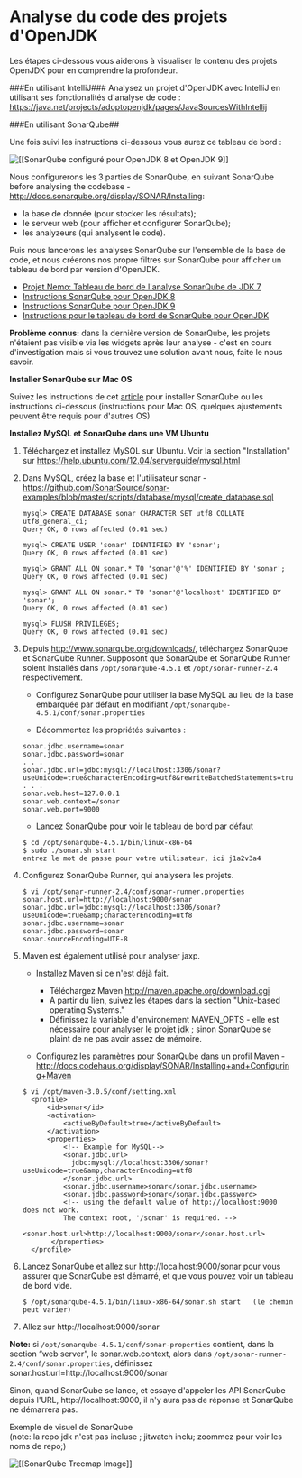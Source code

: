 # Analyse du code des projets d'OpenJDK

Les étapes ci-dessous vous aiderons à visualiser le contenu des projets OpenJDK pour en comprendre la profondeur.


###En utilisant IntelliJ###
Analysez un projet d'OpenJDK avec IntelliJ en utilisant ses fonctionalités d'analyse de code :
https://java.net/projects/adoptopenjdk/pages/JavaSourcesWithIntellij


###En utilisant SonarQube##

Une fois suivi les instructions ci-dessous vous aurez ce tableau de bord :

![[[SonarQube configuré pour OpenJDK 8 et OpenJDK 9]]](SonarQube-OpenJDK8-and-OpenJDK9.png)

Nous configurerons les 3 parties de SonarQube, en suivant SonarQube before analysing the codebase - http://docs.sonarqube.org/display/SONAR/Installing:
* la base de donnée (pour stocker les résultats);
* le serveur web (pour afficher et configurer SonarQube);
* les analyzeurs (qui analysent le code).

Puis nous lancerons les analyses SonarQube sur l'ensemble de la base de code, et nous créerons nos propre filtres sur SonarQube pour afficher un tableau de bord par version d'OpenJDK.
* [Projet Nemo: Tableau de bord de l'analyse SonarQube de JDK 7](http://nemo.sonarqube.org/dashboard/index/net.java.openjdk:jdk7)
* [Instructions SonarQube pour OpenJDK 8](openjdk8_sonarqube_steps.md)
* [Instructions SonarQube pour OpenJDK 9](openjdk9_sonarqube_steps.md)
* [Instructions pour le tableau de bord de SonarQube pour OpenJDK](openjdk_sonarqube_dashboard_steps.md)

**Problème connus:** dans la dernière version de SonarQube, les projets n'étaient pas visible via les widgets après leur analyse - c'est en cours d'investigation mais si vous trouvez une solution avant nous, faite le nous savoir.

**Installer SonarQube sur Mac OS**

Suivez les instructions de cet [article](https://neomatrix369.wordpress.com/2013/09/16/installing-sonarqube-formely-sonar-on-mac-os-x-mountain-lion-10-8-4/) pour installer SonarQube ou les instructions ci-dessous (instructions pour Mac OS, quelques ajustements peuvent être requis pour d'autres OS)

**Installez MySQL et SonarQube dans une VM Ubuntu**
1. Téléchargez et installez MySQL sur Ubuntu. Voir la section "Installation" sur https://help.ubuntu.com/12.04/serverguide/mysql.html

2. Dans MySQL, créez la base et l'utilisateur sonar - https://github.com/SonarSource/sonar-examples/blob/master/scripts/database/mysql/create_database.sql

    ```
    mysql> CREATE DATABASE sonar CHARACTER SET utf8 COLLATE utf8_general_ci;
    Query OK, 0 rows affected (0.01 sec)

    mysql> CREATE USER 'sonar' IDENTIFIED BY 'sonar';
    Query OK, 0 rows affected (0.01 sec)

    mysql> GRANT ALL ON sonar.* TO 'sonar'@'%' IDENTIFIED BY 'sonar';
    Query OK, 0 rows affected (0.01 sec)

    mysql> GRANT ALL ON sonar.* TO 'sonar'@'localhost' IDENTIFIED BY 'sonar';
    Query OK, 0 rows affected (0.01 sec)

    mysql> FLUSH PRIVILEGES;
    Query OK, 0 rows affected (0.01 sec)
    ```

3. Depuis http://www.sonarqube.org/downloads/, téléchargez SonarQube et SonarQube Runner. Supposont que SonarQube et SonarQube Runner soient installés dans ```/opt/sonarqube-4.5.1``` et ```/opt/sonar-runner-2.4``` respectivement.
    * Configurez SonarQube pour utiliser la base MySQL au lieu de la base embarquée par défaut en modifiant ``` /opt/sonarqube-4.5.1/conf/sonar.properties ```

    * Décommentez les propriétés suivantes :
    ```
    sonar.jdbc.username=sonar
    sonar.jdbc.password=sonar
    . . .
    sonar.jdbc.url=jdbc:mysql://localhost:3306/sonar?useUnicode=true&characterEncoding=utf8&rewriteBatchedStatements=true&useConfigs=maxPerformance
    . . .
    sonar.web.host=127.0.0.1
    sonar.web.context=/sonar
    sonar.web.port=9000
    ```
    * Lancez SonarQube pour voir le tableau de bord par défaut
    ```
    $ cd /opt/sonarqube-4.5.1/bin/linux-x86-64
    $ sudo ./sonar.sh start
    entrez le mot de passe pour votre utilisateur, ici j1a2v3a4
    ```

4. Configurez SonarQube Runner, qui analysera les projets.
    ```
    $ vi /opt/sonar-runner-2.4/conf/sonar-runner.properties
    sonar.host.url=http://localhost:9000/sonar
    sonar.jdbc.url=jdbc:mysql://localhost:3306/sonar?useUnicode=true&amp;characterEncoding=utf8
    sonar.jdbc.username=sonar
    sonar.jdbc.password=sonar
    sonar.sourceEncoding=UTF-8
    ```
5. Maven est également utilisé pour analyser jaxp.
    * Installez Maven si ce n'est déjà fait.
        * Téléchargez Maven http://maven.apache.org/download.cgi
        * A partir du lien, suivez les étapes dans la section "Unix-based operating Systems."
        * Définissez la variable d'environement MAVEN_OPTS - elle est nécessaire pour analyser le projet jdk ; sinon SonarQube se plaint de ne pas avoir assez de mémoire.

    * Configurez les paramètres pour SonarQube dans un profil Maven - http://docs.codehaus.org/display/SONAR/Installing+and+Configuring+Maven

    ```
    $ vi /opt/maven-3.0.5/conf/setting.xml
      <profile>
          <id>sonar</id>
          <activation>
              <activeByDefault>true</activeByDefault>
          </activation>
          <properties>
              <!-- Example for MySQL-->
              <sonar.jdbc.url>
                jdbc:mysql://localhost:3306/sonar?useUnicode=true&amp;characterEncoding=utf8
              </sonar.jdbc.url>
              <sonar.jdbc.username>sonar</sonar.jdbc.username>
              <sonar.jdbc.password>sonar</sonar.jdbc.password>
              <!-- using the default value of http://localhost:9000 does not work.
              The context root, '/sonar' is required. -->
              <sonar.host.url>http://localhost:9000/sonar</sonar.host.url>
           </properties>
      </profile>
    ```

6. Lancez SonarQube et allez sur http://localhost:9000/sonar pour vous assurer que SonarQube est démarré, et que vous pouvez voir un tableau de bord vide.

    ```
    $ /opt/sonarqube-4.5.1/bin/linux-x86-64/sonar.sh start   (le chemin peut varier)
    ```
7. Allez sur http://localhost:9000/sonar

**Note:** si ```/opt/sonarqube-4.5.1/conf/sonar-properties``` contient, dans la section “web server”, le sonar.web.context, alors dans ```/opt/sonar-runner-2.4/conf/sonar.properties```, définissez sonar.host.url=http://localhost:9000/sonar

Sinon, quand SonarQube se lance, et essaye d'appeler les API SonarQube depuis l'URL, http://localhost:9000, il n'y aura pas de réponse et SonarQube ne démarrera pas.

Exemple de visuel de SonarQube<br/>
(note: la repo jdk n'est pas incluse ; jitwatch inclu; zoommez pour voir les noms de repo;)

![[[SonarQube Treemap Image]]](SonarQube-OpenJDK8-treemap.jpg)
